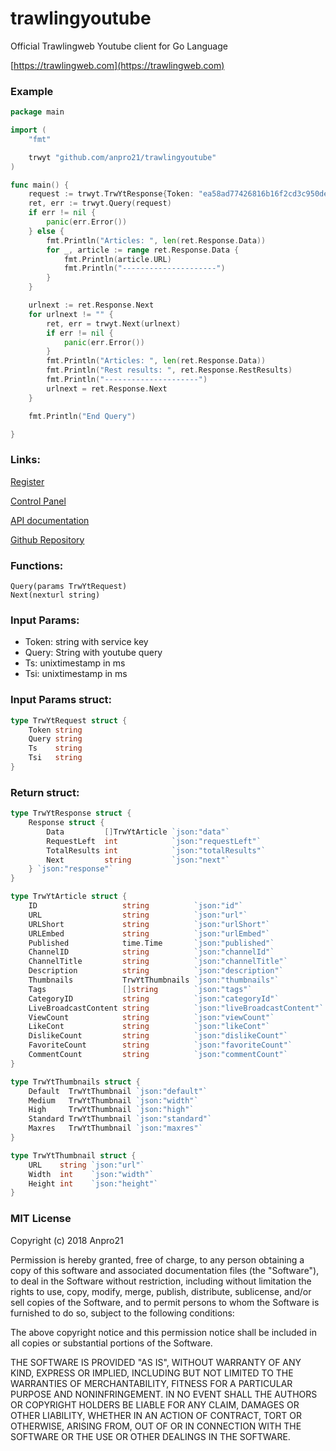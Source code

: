 # trawlingyoutube
Official Trawlingweb Youtube client for Go Language

[https://trawlingweb.com](https://trawlingweb.com)


### Example
```go
package main

import (
	"fmt"

	trwyt "github.com/anpro21/trawlingyoutube"
)

func main() {
	request := trwyt.TrwYtResponse{Token: "ea58ad77426816b16f2cd3c950de07886bc64472", Query: "debian AND redhat", Ts: "1533459254944"}
	ret, err := trwyt.Query(request)
	if err != nil {
		panic(err.Error())
	} else {
		fmt.Println("Articles: ", len(ret.Response.Data))
		for _, article := range ret.Response.Data {
			fmt.Println(article.URL)
			fmt.Println("---------------------")
		}
	}

	urlnext := ret.Response.Next
	for urlnext != "" {
		ret, err = trwyt.Next(urlnext)
		if err != nil {
			panic(err.Error())
		}
		fmt.Println("Articles: ", len(ret.Response.Data))
		fmt.Println("Rest results: ", ret.Response.RestResults)
		fmt.Println("---------------------")
		urlnext = ret.Response.Next
	}

	fmt.Println("End Query")

}
```

### Links:
[Register](https://dashboard.trawlingweb.com/register)

[Control Panel](https://dashboard.trawlingweb.com)

[API documentation](https://dashboard.trawlingweb.com/dashboard)

[Github Repository](https://github.com/anpro21)

### Functions:
```
Query(params TrwYtRequest)
Next(nexturl string)
```

### Input Params:
* Token: string with service key
* Query: String with youtube query
* Ts: unixtimestamp in ms
* Tsi: unixtimestamp in ms


### Input Params struct:
```go
type TrwYtRequest struct {
	Token string
	Query string
	Ts    string
	Tsi   string
}
```


### Return struct:
```go
type TrwYtResponse struct {
	Response struct {
		Data         []TrwYtArticle `json:"data"`
		RequestLeft  int            `json:"requestLeft"`
		TotalResults int            `json:"totalResults"`
		Next         string         `json:"next"`
	} `json:"response"`
}

type TrwYtArticle struct {
	ID                   string          `json:"id"`
	URL                  string          `json:"url"`
	URLShort             string          `json:"urlShort"`
	URLEmbed             string          `json:"urlEmbed"`
	Published            time.Time       `json:"published"`
	ChannelID            string          `json:"channelId"`
	ChannelTitle         string          `json:"channelTitle"`
	Description          string          `json:"description"`
	Thumbnails           TrwYtThumbnails `json:"thumbnails"`
	Tags                 []string        `json:"tags"`
	CategoryID           string          `json:"categoryId"`
	LiveBroadcastContent string          `json:"liveBroadcastContent"`
	ViewCount            string          `json:"viewCount"`
	LikeCont             string          `json:"likeCont"`
	DislikeCount         string          `json:"dislikeCount"`
	FavoriteCount        string          `json:"favoriteCount"`
	CommentCount         string          `json:"commentCount"`
}

type TrwYtThumbnails struct {
	Default  TrwYtThumbnail `json:"default"`
	Medium   TrwYtThumbnail `json:"width"`
	High     TrwYtThumbnail `json:"high"`
	Standard TrwYtThumbnail `json:"standard"`
	Maxres   TrwYtThumbnail `json:"maxres"`
}

type TrwYtThumbnail struct {
	URL    string `json:"url"`
	Width  int    `json:"width"`
	Height int    `json:"height"`
}

```


### MIT License

Copyright (c) 2018 Anpro21

Permission is hereby granted, free of charge, to any person obtaining a copy
of this software and associated documentation files (the "Software"), to deal
in the Software without restriction, including without limitation the rights
to use, copy, modify, merge, publish, distribute, sublicense, and/or sell
copies of the Software, and to permit persons to whom the Software is
furnished to do so, subject to the following conditions:

The above copyright notice and this permission notice shall be included in all
copies or substantial portions of the Software.

THE SOFTWARE IS PROVIDED "AS IS", WITHOUT WARRANTY OF ANY KIND, EXPRESS OR
IMPLIED, INCLUDING BUT NOT LIMITED TO THE WARRANTIES OF MERCHANTABILITY,
FITNESS FOR A PARTICULAR PURPOSE AND NONINFRINGEMENT. IN NO EVENT SHALL THE
AUTHORS OR COPYRIGHT HOLDERS BE LIABLE FOR ANY CLAIM, DAMAGES OR OTHER
LIABILITY, WHETHER IN AN ACTION OF CONTRACT, TORT OR OTHERWISE, ARISING FROM,
OUT OF OR IN CONNECTION WITH THE SOFTWARE OR THE USE OR OTHER DEALINGS IN THE
SOFTWARE.

